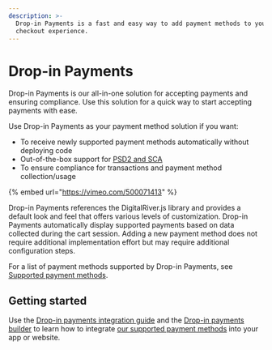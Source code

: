```yaml
---
description: >-
  Drop-in Payments is a fast and easy way to add payment methods to your store’s
  checkout experience.
---
```


# Drop-in Payments

Drop-in Payments is our all-in-one solution for accepting payments and ensuring compliance. Use this solution for a quick way to start accepting payments with ease.

Use Drop-in Payments as your payment method solution if you want:

* To receive newly supported payment methods automatically without deploying code
* Out-of-the-box support for [PSD2 and SCA](../../psd2-and-sca/)
* To ensure compliance for transactions and payment method collection/usage

{% embed url="https://vimeo.com/500071413" %}

Drop-in Payments references the DigitalRiver.js library and provides a default look and feel that offers various levels of customization. Drop-in Payments automatically display supported payments based on data collected during the cart session. Adding a new payment method does not require additional implementation effort but may require additional configuration steps.

For a list of payment methods supported by Drop-in Payments, see [Supported payment methods](../../supported-payment-methods/).

## Getting started

Use the [Drop-in payments integration guide](drop-in-integration-guide.md) and the [Drop-in payments builder](https://drapi.io/drop-in-builder/) to learn how to integrate [our supported payment methods](../../supported-payment-methods/) into your app or website.
